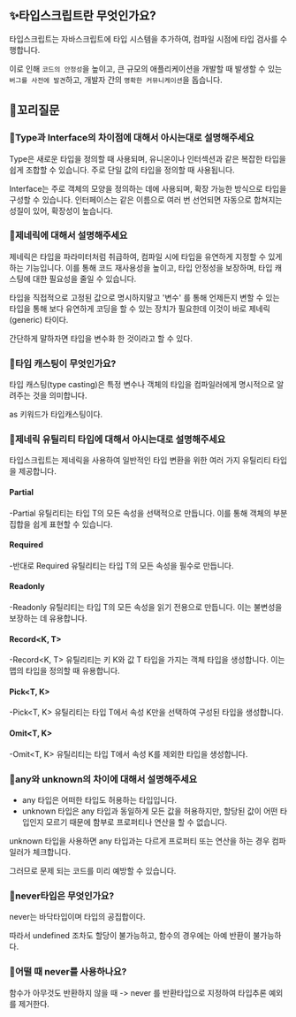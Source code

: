 ## ✨타입스크립트란 무엇인가요?

타입스크립트는 자바스크립트에 타입 시스템을 추가하여, 컴파일 시점에 타입 검사를 수행합니다.

이로 인해 `코드의 안정성`을 높이고, 큰 규모의 애플리케이션을 개발할 때 발생할 수 있는 `버그를 사전에 발견`하고, 개발자 간의 `명확한 커뮤니케이션`을 돕습니다.

## 🔁꼬리질문

### 🤔Type과 Interface의 차이점에 대해서 아시는대로 설명해주세요

Type은 새로운 타입을 정의할 때 사용되며, 유니온이나 인터섹션과 같은 복잡한 타입을 쉽게 조합할 수 있습니다. 주로 단일 값의 타입을 정의할 때 사용됩니다.

Interface는 주로 객체의 모양을 정의하는 데에 사용되며, 확장 가능한 방식으로 타입을 구성할 수 있습니다. 인터페이스는 같은 이름으로 여러 번 선언되면 자동으로 합쳐지는 성질이 있어, 확장성이 높습니다.

### 🤔제네릭에 대해서 설명해주세요

제네릭은 타입을 파라미터처럼 취급하여, 컴파일 시에 타입을 유연하게 지정할 수 있게 하는 기능입니다. 이를 통해 코드 재사용성을 높이고, 타입 안정성을 보장하며, 타입 캐스팅에 대한 필요성을 줄일 수 있습니다.

타입을 직접적으로 고정된 값으로 명시하지말고 '변수' 를 통해 언제든지 변할 수 있는 타입을 통해 보다 유연하게 코딩을 할 수 있는 장치가 필요한데 이것이 바로 제네릭(generic) 타이다.

간단하게 말하자면 타입을 변수화 한 것이라고 할 수 있다.

### 🤔타입 캐스팅이 무엇인가요?

타입 캐스팅(type casting)은 특정 변수나 객체의 타입을 컴파일러에게 명시적으로 알려주는 것을 의미합니다.

as 키워드가 타입캐스팅이다.

### 🤔제네릭 유틸리티 타입에 대해서 아시는대로 설명해주세요

타입스크립트는 제네릭을 사용하여 일반적인 타입 변환을 위한 여러 가지 유틸리티 타입을 제공합니다.

#### Partial<T>

-Partial<T> 유틸리티는 타입 T의 모든 속성을 선택적으로 만듭니다. 이를 통해 객체의 부분 집합을 쉽게 표현할 수 있습니다.

#### Required<T>

-반대로 Required<T> 유틸리티는 타입 T의 모든 속성을 필수로 만듭니다.

#### Readonly<T>

-Readonly<T> 유틸리티는 타입 T의 모든 속성을 읽기 전용으로 만듭니다. 이는 불변성을 보장하는 데 유용합니다.

#### Record<K, T>

-Record<K, T> 유틸리티는 키 K와 값 T 타입을 가지는 객체 타입을 생성합니다. 이는 맵의 타입을 정의할 때 유용합니다.

#### Pick<T, K>

-Pick<T, K> 유틸리티는 타입 T에서 속성 K만을 선택하여 구성된 타입을 생성합니다.

#### Omit<T, K>

-Omit<T, K> 유틸리티는 타입 T에서 속성 K를 제외한 타입을 생성합니다.

### 🤔any와 unknown의 차이에 대해서 설명해주세요

- any 타입은 어떠한 타입도 허용하는 타입입니다.
- unknown 타입은 any 타입과 동일하게 모든 값을 허용하지만, 할당된 값이 어떤 타입인지 모르기 때문에 함부로 프로퍼티나 연산을 할 수 없습니다.

unknown 타입을 사용하면 any 타입과는 다르게 프로퍼티 또는 연산을 하는 경우 컴파일러가 체크합니다.

그러므로 문제 되는 코드를 미리 예방할 수 있습니다.

### 🤔never타입은 무엇인가요?

never는 바닥타입이며 타입의 공집합이다.

따라서 undefined 조차도 할당이 불가능하고, 함수의 경우에는 아예 반환이 불가능하다.

### 🤔어떨 때 never를 사용하나요?

함수가 아무것도 반환하지 않을 때 -> never 를 반환타입으로 지정하여 타입추론 예외를 제거한다.
